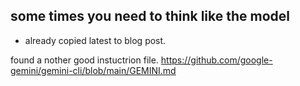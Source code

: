 ## some times you need to think like the model

- already copied latest to blog post.

found a nother good instuctrion file. https://github.com/google-gemini/gemini-cli/blob/main/GEMINI.md
